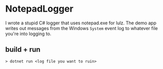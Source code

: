 # NotepadLogger
I wrote a stupid C# logger that uses notepad.exe for lulz. The demo app writes out messages from the Windows `System` event log to whatever file you're into logging to.

## build + run
```
> dotnet run <log file you want to ruin>
```

